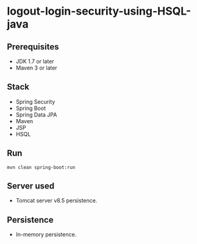 # logout-login-security-using-HSQL-java


## Prerequisites
- JDK 1.7 or later
- Maven 3 or later

## Stack
- Spring Security
- Spring Boot
- Spring Data JPA
- Maven
- JSP
- HSQL

## Run
```mvn clean spring-boot:run```

## Server used
- Tomcat server v8.5
persistence.

## Persistence
- In-memory persistence.
